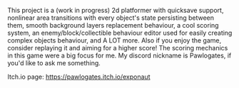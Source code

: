 This project is a (work in progress) 2d platformer with quicksave support, nonlinear area transitions
with every object's state persisting between them, smooth background layers replacement behaviour,
a cool scoring system, an enemy/block/collectible behaviour editor used for easily creating complex objects
 behaviour, and A LOT more. Also if you enjoy the game, consider replaying it and aiming for a higher score!
The scoring mechanics in this game were a big focus for me. My discord nickname is Pawlogates, if you'd like to ask me something.

Itch.io page: https://pawlogates.itch.io/exponaut
